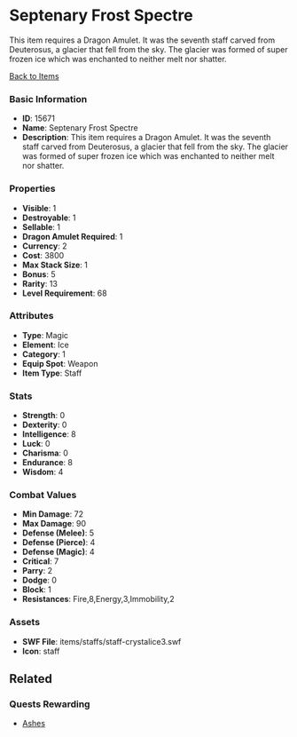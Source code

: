 # Septenary Frost Spectre

This item requires a Dragon Amulet. It was the seventh staff carved from Deuterosus, a glacier that fell from the sky. The glacier was formed of super frozen ice which was enchanted to neither melt nor shatter.

[Back to Items](../items.md)

### Basic Information

- **ID**: 15671
- **Name**: Septenary Frost Spectre
- **Description**: This item requires a Dragon Amulet. It was the seventh staff carved from Deuterosus, a glacier that fell from the sky. The glacier was formed of super frozen ice which was enchanted to neither melt nor shatter.

### Properties

- **Visible**: 1
- **Destroyable**: 1
- **Sellable**: 1
- **Dragon Amulet Required**: 1
- **Currency**: 2
- **Cost**: 3800
- **Max Stack Size**: 1
- **Bonus**: 5
- **Rarity**: 13
- **Level Requirement**: 68

### Attributes

- **Type**: Magic
- **Element**: Ice
- **Category**: 1
- **Equip Spot**: Weapon
- **Item Type**: Staff

### Stats

- **Strength**: 0
- **Dexterity**: 0
- **Intelligence**: 8
- **Luck**: 0
- **Charisma**: 0
- **Endurance**: 8
- **Wisdom**: 4

### Combat Values

- **Min Damage**: 72
- **Max Damage**: 90
- **Defense (Melee)**: 5
- **Defense (Pierce)**: 4
- **Defense (Magic)**: 4
- **Critical**: 7
- **Parry**: 2
- **Dodge**: 0
- **Block**: 1
- **Resistances**: Fire,8,Energy,3,Immobility,2

### Assets

- **SWF File**: items/staffs/staff-crystalice3.swf
- **Icon**: staff

## Related

### Quests Rewarding

- [Ashes](../quests/1346-ashes.md)

